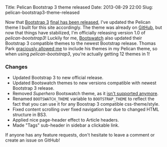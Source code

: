 Title: Pelican Bootstrap 3 theme released
Date: 2013-08-29 22:00
Slug: pelican-bootstrap3-theme-released

Now that [Bootstrap 3](http://getbootstrap.com/) [final has been released](http://blog.getbootstrap.com/2013/08/19/bootstrap-3-released/), I've updated the Pelican theme I built for this site accordingly. The theme was already on [GitHub](https://github.com/DandyDev/pelican-bootstrap3), but now that things have stabilized, I'm officially releasing version 1.0 of _pelican-bootstrap3_! Luckily for me, [Bootswatch](http://bootswatch.com/) also updated their Bootstrap 3 compatible themes to the newest Bootstrap release. Thomas Park [graciously allowed me](https://github.com/thomaspark/bootswatch/issues/128) to include his themes in my Pelican theme, so when using _pelican-bootstrap3_, you're actually getting 12 themes in 1!

### Changes

* Updated Bootstrap 3 to new official release.
* Updated Bootswatch themes to new versions compatible with newest Bootstrap 3 release.
* Removed _Superhero_ Bootswatch theme, as it [isn't supported anymore](https://github.com/thomaspark/bootswatch/issues/132).
* Renamed `BOOTSWATCH_THEME` variable to `BOOTSTRAP_THEME` to reflect the fact that you can use it for any Boostrap 3 compatible css-theme/style.
* Fixed content scrolling over fixed navigation bar due to changed HTML structure in BS3.
* Applied nice page-header effect to Article headers.
* Made "Tags" sub-header in sidebar a clickable link.

If anyone has any feature requests, don't hesitate to leave a comment or create an issue on GitHub!




